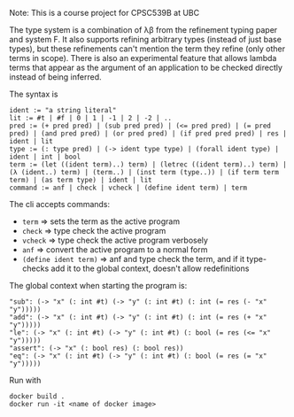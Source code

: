 Note: This is a course project for CPSC539B at UBC

The type system is a combination of λβ from the refinement typing paper and system F.  It also supports refining arbitrary types (instead of just base types), but these refinements can't mention the term they refine (only other terms in scope).  There is also an experimental feature that allows lambda terms that appear as the argument of an application to be checked directly instead of being inferred.

The syntax is
```
ident := "a string literal"
lit := #t | #f | 0 | 1 | -1 | 2 | -2 | ..
pred := (+ pred pred) | (sub pred pred) | (<= pred pred) | (= pred pred) | (and pred pred) | (or pred pred) | (if pred pred pred) | res | ident | lit
type := (: type pred) | (-> ident type type) | (forall ident type) | ident | int | bool
term := (let ((ident term)..) term) | (letrec ((ident term)..) term) | (λ (ident..) term) | (term..) | (inst term (type..)) | (if term term term) | (as term type) | ident | lit
command := anf | check | vcheck | (define ident term) | term
```
The cli accepts commands:
* `term` => sets the term as the active program
* `check` => type check the active program
* `vcheck` => type check the active program verbosely
* `anf` => convert the active program to a normal form
* `(define ident term)` => anf and type check the term, and if it type-checks add it to the global context, doesn't allow redefinitions

The global context when starting the program is:
```
"sub": (-> "x" (: int #t) (-> "y" (: int #t) (: int (= res (- "x" "y")))))
"add": (-> "x" (: int #t) (-> "y" (: int #t) (: int (= res (+ "x" "y")))))
"le": (-> "x" (: int #t) (-> "y" (: int #t) (: bool (= res (<= "x" "y")))))
"assert": (-> "x" (: bool res) (: bool res))
"eq": (-> "x" (: int #t) (-> "y" (: int #t) (: bool (= res (= "x" "y")))))
```

Run with
```
docker build .
docker run -it <name of docker image>
```
